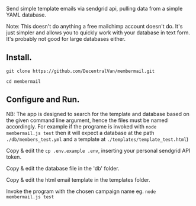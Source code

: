 Send simple template emails via sendgrid api, pulling data from a simple YAML database.

Note: This doesn't do anything a free mailchimp account doesn't do. It's just simpler and allows you to quickly work with your database in text form. It's probably not good for large databases either.

## Install.

`git clone https://github.com/DecentralVan/membermail.git`

`cd membermail`

## Configure and Run.

NB: The app is designed to search for the template and database based on the given command line argument, hence the files must be named accordingly. For example if the programe is invoked with `node membermail.js test` then it will expect a database at the path `./db/members_test.yml` and a template at `./templates/template_test.html`)

Copy & edit the `cp .env.example .env`, inserting your personal sendgrid API token.

Copy & edit the database file in the 'db' folder.

Copy & edit the html email template in the templates folder.

Invoke the program with the chosen campaign name eg. `node membermail.js test`
